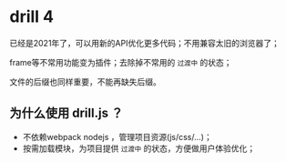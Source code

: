 # drill 4

已经是2021年了，可以用新的API优化更多代码；不用兼容太旧的浏览器了；

frame等不常用功能变为插件；去除掉不常用的 `过渡中` 的状态；

文件的后缀也同样重要，不能再缺失后缀。

## 为什么使用 drill.js ？

* 不依赖webpack nodejs ，管理项目资源(js/css/...)；
* 按需加载模块，为项目提供 `过渡中` 的状态，方便做用户体验优化；


<!-- # drill 3

更改为浏览器的资源管理器，不单纯只是模块化框架；

将载入函数名改为 `load` 而不是 `require`，从此不会在 `electron` 等CMD框架内起冲突；

大幅增强扩展性，进一步精简代码，提高核心可阅读性，降低开发扩展的难度；

### 更新历史

- **3.2**
    - 没有注册fileType的文件，获取并返回utf-8数据;
- **3.1**
    - 添加 `frame` 模块，能够在浏览器上方便的使用多线程了

## 目录结构

`dist/` 合并后的源文件；

`doc/` 使用文档；

`src/` 源代码目录；

`test/` 测试案例目录；

`plugin/` 官方插件目录；

## 使用文档

[点击doc目录](doc/README.md)

## 为什么使用 drill.js ？

* 不依赖webpack nodejs ，管理项目资源(js/css/...)；
* 按需加载模块，为项目提供 `过渡中` 的状态，方便做用户体验优化；
* 能根据浏览器的支持状态，动态判断载入Babel编译的es5或原生的es7文件；

## 案例

采用 [Xhear](https://github.com/kirakiray/Xhear/) +  [drill.js](https://github.com/kirakiray/drill.js/)开发的 [PageCreator](https://kirakiray.com/pageCreator/)。 -->